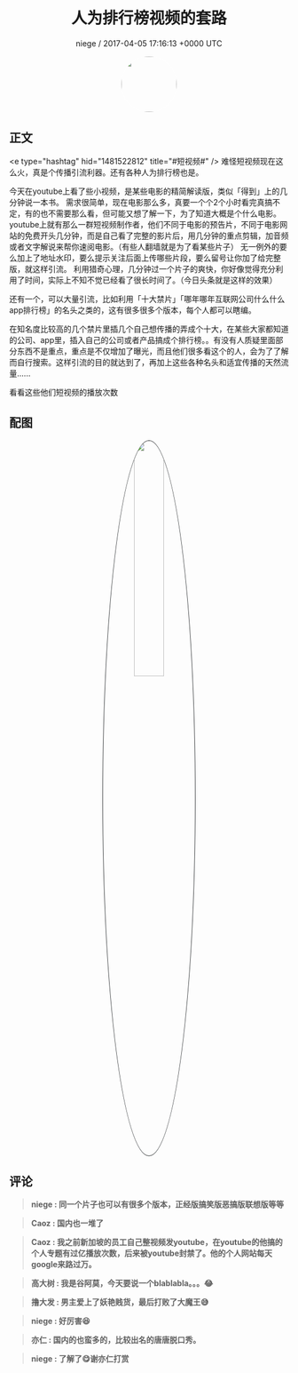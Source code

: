 <h1 align="center">人为排行榜视频的套路</h1>
<p align="center">
    <a>niege / 2017-04-05 17:16:13 &#43;0000 UTC</a>
</p>

<div align="center">
    <img src="https://images.zsxq.com/Fl7mpUdfN6iS8EYQh7lJqU5pnXzI?e=1590940799&amp;token=kIxbL07-8jAj8w1n4s9zv64FuZZNEATmlU_Vm6zD:YB17ai-Kjrn6Km0zdM4CccXkteQ=" width="100" height="100" style="border:1px solid;border-radius:50%; color:#ffffff"/>
</div>

## 正文

<div>
&lt;e type=&#34;hashtag&#34; hid=&#34;1481522812&#34; title=&#34;#短视频#&#34; /&gt;
难怪短视频现在这么火，真是个传播引流利器。还有各种人为排行榜也是。

今天在youtube上看了些小视频，是某些电影的精简解读版，类似「得到」上的几分钟说一本书。
需求很简单，现在电影那么多，真要一个个2个小时看完真搞不定，有的也不需要那么看，但可能又想了解一下，为了知道大概是个什么电影。
youtube上就有那么一群短视频制作者，他们不同于电影的预告片，不同于电影网站的免费开头几分钟，而是自己看了完整的影片后，用几分钟的重点剪辑，加音频或者文字解说来帮你速阅电影。（有些人翻墙就是为了看某些片子）
无一例外的要么加上了地址水印，要么提示关注后面上传哪些片段，要么留号让你加了给完整版，就这样引流。
利用猎奇心理，几分钟过一个片子的爽快，你好像觉得充分利用了时间，实际上不知不觉已经看了很长时间了。（今日头条就是这样的效果）

还有一个，可以大量引流，比如利用「十大禁片」「哪年哪年互联网公司什么什么app排行榜」的名头之类的，这有很多很多个版本，每个人都可以瞎编。

在知名度比较高的几个禁片里插几个自己想传播的弄成个十大，在某些大家都知道的公司、app里，插入自己的公司或者产品搞成个排行榜。。有没有人质疑里面部分东西不是重点，重点是不仅增加了曝光，而且他们很多看这个的人，会为了了解而自行搜索。这样引流的目的就达到了，再加上这些各种名头和适宜传播的天然流量......

看看这些他们短视频的播放次数
</div>

## 配图
<div class="image" align="center">

<img src="https://images.zsxq.com/FgEcLNJnJCwkcOXdFYNem1HyxDzl?e=1590940799&amp;token=kIxbL07-8jAj8w1n4s9zv64FuZZNEATmlU_Vm6zD:p0ShlGTJphOlX_ggGCjLhpLiQuE=" width="33%" height="33%" style="border:1px solid;border-radius:50%; color:#3c3f41"/>

</div>

## 评论

<div align="left">
<div>

<blockquote >
<span> <strong>niege : 同一个片子也可以有很多个版本，正经版搞笑版恶搞版联想版等等 </strong></span>
</blockquote>

<blockquote >
<span> <strong>Caoz : 国内也一堆了 </strong></span>
</blockquote>

<blockquote >
<span> <strong>Caoz : 我之前新加坡的员工自己整视频发youtube，在youtube的他搞的个人专题有过亿播放次数，后来被youtube封禁了。他的个人网站每天google来路过万。 </strong></span>
</blockquote>

<blockquote >
<span> <strong>高大树 : 我是谷阿莫，今天要说一个blablabla。。。😂 </strong></span>
</blockquote>

<blockquote >
<span> <strong>撸大发 : 男主爱上了妖艳贱货，最后打败了大魔王😅 </strong></span>
</blockquote>

<blockquote >
<span> <strong>niege : 好厉害😆 </strong></span>
</blockquote>

<blockquote >
<span> <strong>亦仁 : 国内的也蛮多的，比较出名的唐唐脱口秀。 </strong></span>
</blockquote>

<blockquote >
<span> <strong>niege : 了解了😋谢亦仁打赏 </strong></span>
</blockquote>

</div>
</div>